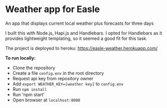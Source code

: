 # Weather app for Easle
An app that displays current local weather plus forecasts for three days

I built this with Node.js, Hapi.js and Handlebars. I opted for Handlebars as it provides lightweight templating, so it seemed a good fit for this task.

The project is deployed to heroku:
https://easle-weather.herokuapp.com/

**To run locally:**
- Clone the repository
- Create a file `config.env` in the root directory
- Request api key from repository owner
- Add `export WEATHER_KEY=[weather key]` to `config.env`
- Run `npm install`
- Run 'npm start'
- Open browser at `localhost:8080`
